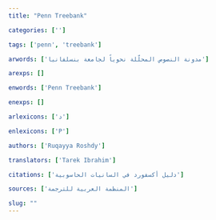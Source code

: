 ```yaml
---
title: "Penn Treebank"

categories: ['']

tags: ['penn', 'treebank']

arwords: ['مدونة النصوص المحلّلة نحوياً لجامعة بنسلفانيا']

arexps: []

enwords: ['Penn Treebank']

enexps: []

arlexicons: ['د']

enlexicons: ['P']

authors: ['Ruqayya Roshdy']

translators: ['Tarek Ibrahim']

citations: ['دليل أكسفورد في السانيات الحاسوبية']

sources: ['المنظمة العربية للترجمة']

slug: ""
---
```

